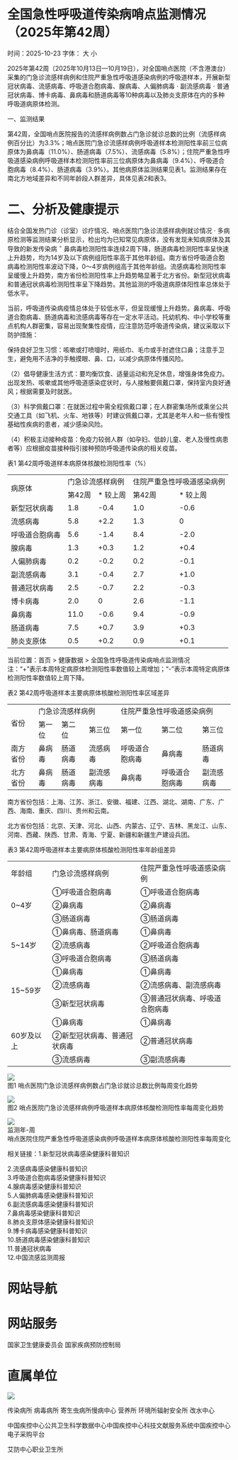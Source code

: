 # 全国急性呼吸道传染病哨点监测情况（2025年第42周）

时间：2025-10-23 字体： ⼤ ⼩

2025年第42周（2025年10月13日—10月19日），对全国哨点医院（不含港澳台）采集的门急诊流感样病例和住院严重急性呼吸道感染病例的呼吸道样本，开展新型冠状病毒、流感病毒、呼吸道合胞病毒、腺病毒、人偏肺病毒 $\cdot$ 副流感病毒 $\cdot$ 普通冠状病毒、博卡病毒、鼻病毒和肠道病毒等10种病毒以及肺炎支原体在内的多种呼吸道病原体检测。

一、监测结果

第42周，全国哨点医院报告的流感样病例数占门急诊就诊总数的比例（流感样病例百分比）为3.3%；哨点医院门急诊流感样病例呼吸道样本检测阳性率前三位病原体为鼻病毒（11.0%）、肠道病毒（7.5%）、流感病毒（5.8%）；住院严重急性呼吸道感染病例呼吸道样本检测阳性率前三位病原体为鼻病毒（9.4%）、呼吸道合胞病毒（8.4%）、肠道病毒（3.9%）。其他病原体监测结果见表1。监测结果存在南北方地域差异和不同年龄段人群差异，具体见表2和表3。

# 二、分析及健康提示

结合全国发热门诊（诊室）诊疗情况、哨点医院门急诊流感样病例就诊情况 $\cdot$ 多病原检测等监测结果分析显示，检出均为已知常见病原体，没有发现未知病原体及其导致的新发传染病 $^ { \circ }$ 鼻病毒检测阳性率连续2周下降，肠道病毒检测阳性率呈快速上升趋势，均为14岁及以下病例组阳性率高于其他年龄组。南方省份呼吸道合胞病毒检测阳性率波动下降，0～4岁病例组高于其他年龄组。流感病毒检测阳性率呈缓慢上升趋势，南方省份检测阳性率上升趋势略显著于北方省份。新型冠状病毒和普通冠状病毒检测阳性率呈下降趋势。其他监测的呼吸道病原体阳性率总体处于低水平。

当前，呼吸道传染病疫情总体处于较低水平，但呈现缓慢上升趋势。鼻病毒、呼吸道合胞病毒、肠道病毒和流感病毒等存在一定水平活动。托幼机构、中小学校等重点机构人群密集，容易出现聚集性疫情，应注意防范呼吸道传染病，建议采取以下防护措施：

保持良好卫生习惯：咳嗽或打喷嚏时，用纸巾、毛巾或手肘遮住口鼻；注意手卫生，避免用不洁净的手触摸眼、鼻、口，以减少病原体传播风险。

（2）倡导健康生活方式：要均衡饮食、适量运动和充足休息，增强身体免疫力。出现发热、咳嗽或其他呼吸道感染症状时，与人接触要佩戴口罩，保持室内良好通风；根据需要及时就医。

（3）科学佩戴口罩：在就医过程中需全程佩戴口罩；在人群密集场所或乘坐公共交通工具（如飞机、火车、地铁等）时建议佩戴口罩，尤其是老年人和一些有慢性基础性疾病的患者，减少感染风险。

（4）积极主动接种疫苗：免疫力较弱人群（如孕妇、低龄儿童、老人及慢性病患者等）应根据疫苗接种指引接种预防呼吸道传染病的相关疫苗。

表1 第42周呼吸道样本病原体核酸检测阳性率（%）  

<table><tr><td rowspan="2">病原体</td><td colspan="2">门急诊流感样病例</td><td colspan="2">住院严重急性呼吸道感染病例</td></tr><tr><td>第42周</td><td>* 较上周</td><td>第42周</td><td>* 较上周</td></tr><tr><td>新型冠状病毒</td><td>1.8</td><td>-0.4</td><td>1.0</td><td>-0.6</td></tr><tr><td>流感病毒</td><td>5.8</td><td>+2.2</td><td>1.3</td><td>0</td></tr><tr><td>呼吸道合胞病毒</td><td>5.6</td><td>-1.4</td><td>8.4</td><td>-2.0</td></tr><tr><td>腺病毒</td><td>1.3</td><td>+0.3</td><td>1.2</td><td>+0.4</td></tr><tr><td>人偏肺病毒</td><td>0.2</td><td>-0.2</td><td>0.2</td><td>-0.1</td></tr><tr><td>副流感病毒</td><td>3.1</td><td>-0.4</td><td>2.7</td><td>+1.0</td></tr><tr><td>普通冠状病毒</td><td>2.5</td><td>-0.7</td><td>2.2</td><td>-0.3</td></tr><tr><td>博卡病毒</td><td>2.0</td><td>0</td><td>2.6</td><td>-1.1</td></tr><tr><td>鼻病毒</td><td>11.0</td><td>-0.6</td><td>9.4</td><td>-0.9</td></tr><tr><td>肠道病毒</td><td>7.5</td><td>+0.7</td><td>3.9</td><td>+0.3</td></tr><tr><td>肺炎支原体</td><td>0.5</td><td>+0.2</td><td>0.9</td><td>+0.1</td></tr></table>

当前位置：⾸⻚ > 健康数据 > 全国急性呼吸道传染病哨点监测情况  
注：“+”表示本周特定病原体检测阳性率数值较上周增加；“-”表示本周特定病原体检测阳性率数值较上周下降。

表2 第42周呼吸道样本主要病原体核酸检测阳性率区域差异  

<table><tr><td rowspan="2">省份</td><td colspan="3">门急诊流感样病例</td><td colspan="3">住院严重急性呼吸道感染病例</td></tr><tr><td>第一位</td><td>第二位</td><td>第三位</td><td>第一位</td><td>第二位</td><td>第三位</td></tr><tr><td>南方省份</td><td>鼻病毒</td><td>肠道病毒</td><td>流感病毒</td><td>呼吸道合胞病毒</td><td>鼻病毒</td><td>肠道病毒</td></tr><tr><td>北方省份</td><td>鼻病毒</td><td>肠道病毒</td><td>副流感病毒</td><td>鼻病毒</td><td>呼吸道合胞病毒</td><td>副流感病毒</td></tr></table>

南方省份包括：上海、江苏、浙江、安徽、福建、江西、湖北、湖南、广东、广西、海南、重庆、四川、贵州和云南。

北方省份包括：北京、天津、河北、山西、内蒙古、辽宁、吉林、黑龙江、山东、河南、西藏、陕西、甘肃、青海、宁夏、新疆和新疆生产建设兵团。

表3 第42周呼吸道样本主要病原体核酸检测阳性率年龄组差异  

<table><tr><td>年龄组</td><td>门急诊流感样病例</td><td>住院严重急性呼吸道感染病例</td></tr><tr><td rowspan="3">0~4岁</td><td>①呼吸道合胞病毒</td><td>①呼吸道合胞病毒</td></tr><tr><td>②鼻病毒</td><td>②鼻病毒</td></tr><tr><td>③肠道病毒</td><td>③肠道病毒</td></tr><tr><td rowspan="3">5~14岁</td><td>①鼻病毒、肠道病毒</td><td>①鼻病毒</td></tr><tr><td>②流感病毒</td><td>②呼吸道合胞病毒</td></tr><tr><td>③呼吸道合胞病毒</td><td>③肠道病毒</td></tr><tr><td rowspan="3">15~59岁</td><td>①鼻病毒</td><td>①鼻病毒</td></tr><tr><td>②流感病毒</td><td>②流感病毒、副流感病毒</td></tr><tr><td>③新型冠状病毒</td><td>③普通冠状病毒、呼吸道合胞病毒</td></tr><tr><td rowspan="3">60岁及以上</td><td>①鼻病毒</td><td>①鼻病毒</td></tr><tr><td>②新型冠状病毒、普通冠状病毒</td><td>②普通冠状病毒</td></tr><tr><td>③流感病毒</td><td>③副流感病毒</td></tr></table>

![](images/c6606e4a76e1343c14646afab3e2356fb8a41ab3acc4472b134e3ba34b04f309.jpg)  
图1 哨点医院门急诊流感样病例数占门急诊就诊总数比例每周变化趋势

![](images/304f3839e9ad190d4a7d70b5515181d9b4517b096d41f08f57df96acda3de7ab.jpg)  
图2 哨点医院门急诊流感样病例呼吸道样本病原体核酸检测阳性率每周变化趋势

![](images/72440669d6668edd13c2f5ad2adc7861d9ffb86b6410ec896b709f8ea27bdc2b.jpg)  
监测年-周   
哨点医院住院严重急性呼吸道感染病例呼吸道样本病原体核酸检测阳性率每周变化

相关链接：1.新型冠状病毒感染健康科普知识

2.流感病毒感染健康科普知识  
3.呼吸道合胞病毒感染健康科普知识  
4.腺病毒感染健康科普知识  
5.人偏肺病毒感染健康科普知识  
6.副流感病毒感染健康科普知识  
7.鼻病毒感染健康科普知识  
8.肺炎支原体感染健康科普知识  
9.博卡病毒感染健康科普知识  
10.肠道病毒感染健康科普知识  
11.普通冠状病毒  
12.中国流感监测周报

# ⽹站导航

# ⽹站服务

国家卫⽣健康委员会 国家疾病预防控制局

# 直属单位

![](images/43873fc5d5b6fd99a4ddc66e6a2211d2d7ab35e55003268745be1e00e4814dfd.jpg)

传染病所 病毒病所 寄⽣⾍病所慢病中⼼ 营养所 环境所辐射安全所 改⽔中⼼

中国疾控中⼼公共卫⽣科学数据中⼼中国疾控中⼼科技⽂献服务系统中国疾控中⼼电⼦采购平台

艾防中⼼职业卫⽣所